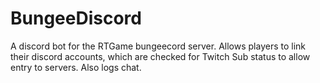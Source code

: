 # BungeeDiscord

A discord bot for the RTGame bungeecord server. Allows players to link their discord accounts, which are checked for Twitch Sub status to allow entry to servers. Also logs chat.

